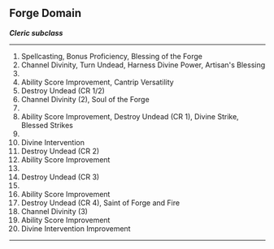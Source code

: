 ﻿## Forge Domain

***Cleric subclass***

___
1. Spellcasting, Bonus Proficiency, Blessing of the Forge
2. Channel Divinity, Turn Undead, Harness Divine Power, Artisan's Blessing
3.  
4. Ability Score Improvement, Cantrip Versatility
5. Destroy Undead (CR 1/2)
6. Channel Divinity (2), Soul of the Forge
7.  
8. Ability Score Improvement, Destroy Undead (CR 1), Divine Strike, Blessed Strikes
9.  
10. Divine Intervention
11. Destroy Undead (CR 2)
12. Ability Score Improvement
13.  
14. Destroy Undead (CR 3)
15.  
16. Ability Score Improvement
17. Destroy Undead (CR 4), Saint of Forge and Fire
18. Channel Divinity (3)
19. Ability Score Improvement
20. Divine Intervention Improvement

---
